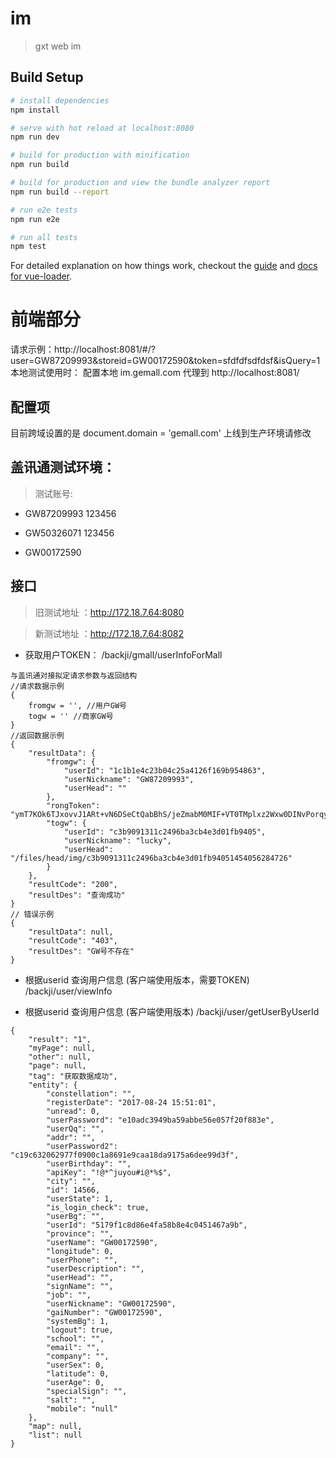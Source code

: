 # im

> gxt web im

## Build Setup

``` bash
# install dependencies
npm install

# serve with hot reload at localhost:8080
npm run dev

# build for production with minification
npm run build

# build for production and view the bundle analyzer report
npm run build --report

# run e2e tests
npm run e2e

# run all tests
npm test
```

For detailed explanation on how things work, checkout the [guide](http://vuejs-templates.github.io/webpack/) and [docs for vue-loader](http://vuejs.github.io/vue-loader).

# 前端部分
请求示例：http://localhost:8081/#/?user=GW87209993&storeid=GW00172590&token=sfdfdfsdfdsf&isQuery=1
本地测试使用时：
配置本地 im.gemall.com 代理到 http://localhost:8081/

## 配置项
目前跨域设置的是 document.domain = 'gemall.com' 上线到生产环境请修改


## 盖讯通测试环境：
> 测试账号:
- GW87209993   123456

- GW50326071   123456

- GW00172590

## 接口
> 旧测试地址 ：http://172.18.7.64:8080

> 新测试地址 ：http://172.18.7.64:8082

- 获取用户TOKEN： 
/backji/gmall/userInfoForMall
```
与盖讯通对接拟定请求参数与返回结构
//请求数据示例
{
    fromgw = '', //用户GW号
    togw = '' //商家GW号
}
//返回数据示例
{
    "resultData": {
        "fromgw": {
            "userId": "1c1b1e4c23b04c25a4126f169b954863",
            "userNickname": "GW87209993",
            "userHead": ""
        },
        "rongToken": "ymT7KOk6TJxovvJ1ARt+vN6DSeCtQabBhS/jeZmabM0MIF+VT0TMplxz2Wxw0DINvPorqygPd70bTIGrcnjwGb2dUvd8XyG83/4PyCBbCxWxXAmSyKq0UzRAE0sp2NqH0uw30ukEB3A=",
        "togw": {
            "userId": "c3b9091311c2496ba3cb4e3d01fb9405",
            "userNickname": "lucky",
            "userHead": "/files/head/img/c3b9091311c2496ba3cb4e3d01fb94051454056284726"
        }
    },
    "resultCode": "200",
    "resultDes": "查询成功"
}
// 错误示例
{
    "resultData": null,
    "resultCode": "403",
    "resultDes": "GW号不存在"
}
```
- 根据userid 查询用户信息 (客户端使用版本，需要TOKEN)
/backji/user/viewInfo

- 根据userid 查询用户信息 (客户端使用版本)
/backji/user/getUserByUserId
```
{
    "result": "1",
    "myPage": null,
    "other": null,
    "page": null,
    "tag": "获取数据成功",
    "entity": {
        "constellation": "",
        "registerDate": "2017-08-24 15:51:01",
        "unread": 0,
        "userPassword": "e10adc3949ba59abbe56e057f20f883e",
        "userQq": "",
        "addr": "",
        "userPassword2": "c19c632062977f0900c1a8691e9caa18da9175a6dee99d3f",
        "userBirthday": "",
        "apiKey": "!@*^juyou#i@*%$",
        "city": "",
        "id": 14566,
        "userState": 1,
        "is_login_check": true,
        "userBg": "",
        "userId": "5179f1c8d86e4fa58b8e4c0451467a9b",
        "province": "",
        "userName": "GW00172590",
        "longitude": 0,
        "userPhone": "",
        "userDescription": "",
        "userHead": "",
        "signName": "",
        "job": "",
        "userNickname": "GW00172590",
        "gaiNumber": "GW00172590",
        "systemBg": 1,
        "logout": true,
        "school": "",
        "email": "",
        "company": "",
        "userSex": 0,
        "latitude": 0,
        "userAge": 0,
        "specialSign": "",
        "salt": "",
        "mobile": "null"
    },
    "map": null,
    "list": null
}
```